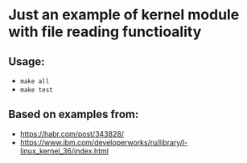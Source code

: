 # Just an example of kernel module with file reading functioality

Usage:
---
* `make all`
* `make test`

Based on examples from:
---
* https://habr.com/post/343828/
* https://www.ibm.com/developerworks/ru/library/l-linux_kernel_36/index.html
